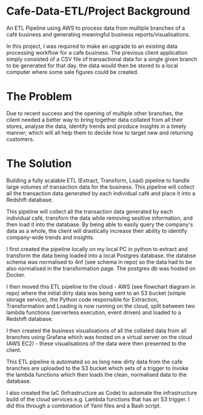 # Cafe-Data-ETL/Project Background
An ETL Pipeline using AWS to process data from multiple branches of a café business and generating meaningful business reports/visualisations.

In this project, I was required to make an upgrade to an existing data processing workflow for a cafe business. The previous client application simply consisted of a CSV file of transactional data for a single given branch to be generated for that day. the data would then be stored to a local computer where some sale figures could be created.

# The Problem 
Due to recent success and the opening of multiple other branches, the client needed a better way to bring together data collated from all their stores, analyse the data, identify trends and produce insights in a timely manner; which will all help them to decide how to target new and returning customers.

# The Solution
Building a fully scalable ETL (Extract, Transform, Load) pipeline to handle large volumes of transaction data for the business. This pipeline will collect all the transaction data generated by each individual café and place it into a Redshift database. 

This pipeline will collect all the transaction data generated by each individual café, transforn the data while removing sesitive information, and then load it into the database. By being able to easily query the company's data as a whole, the client will drastically increase their ability to identify company-wide trends and insights.

I first created the pipeline locally on my local PC in python to extract and transform the data being loaded into a local Postgres database. the databse schema was normalised to 4nf (see schema in repo) so the data had to be also normalised in the transformation page. The postgres db was hosted on Docker.

I then moved this ETL pipeline to the cloud - AWS (see flowchart diagram in repo) where the initial dirty data was being sent to an S3 bucket (simple storage service), the Python code responsible for Extraction, Transformation and Loading is now running on the cloud, split between two lambda functions (serverless execution, event driven) and loaded to a Redshift database. 

I then created the business visualisations of all the collated data from all branches using Grafana which was hosted on a virtual server on the cloud (AWS EC2) - these visualisations of the data were then presented to the client. 

This ETL pipeline is automated so as long new dirty data from the cafe branches are uploaded to the S3 bucket which sets of a trigger to invoke the lambda functions which then loads the clean, normalised data to the database.

I also created the IaC (Infrastructure as Code) to automate the infrastructure build of the cloud services e.g. Lambda functions that has an S3 trigger. I did this through a combination of Yaml files and a Bash script. 
